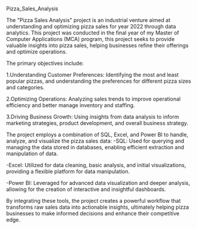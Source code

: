 Pizza_Sales_Analysis

The "Pizza Sales Analysis" project is an industrial venture aimed at understanding and optimizing pizza sales for year 2022 through data analytics. This project was conducted in the final year of my Master of Computer Applications (MCA) program, this project seeks to provide valuable insights into pizza sales, helping businesses refine their offerings and optimize operations.

The primary objectives include:

1.Understanding Customer Preferences: Identifying the most and least popular pizzas, and understanding the preferences for different pizza sizes and categories.

2.Optimizing Operations: Analyzing sales trends to improve operational efficiency and better manage inventory and staffing.

3.Driving Business Growth: Using insights from data analysis to inform marketing strategies, product development, and overall business strategy.

The project employs a combination of SQL, Excel, and Power BI to handle, analyze, and visualize the pizza sales data:
-SQL: Used for querying and managing the data stored in databases, enabling efficient extraction and manipulation of data.

-Excel: Utilized for data cleaning, basic analysis, and initial visualizations, providing a flexible platform for data manipulation.

-Power BI: Leveraged for advanced data visualization and deeper analysis, allowing for the creation of interactive and insightful dashboards.

By integrating these tools, the project creates a powerful workflow that transforms raw sales data into actionable insights, ultimately helping pizza businesses to make informed decisions and enhance their competitive edge.



